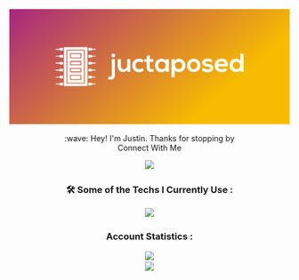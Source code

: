 <div id="header" align="center">
  <img src="https://github.com/juctaposed/juctaposed/blob/main/cover.png" width="600"/>
  <p align="center">
    :wave: Hey! I'm Justin. Thanks for stopping by
    <br>Connect With Me</br>
  </p>
<div id ="badges" align="center">
  <a href ="https://www.linkedin.com/in/justincoughenour">
    <img src="https://img.shields.io/badge/LinkedIn-blue?logo=linkedin&logoColor=white&style=for-the-badge">
  </a>
  
 </div>
  
### :hammer_and_wrench: Some of the Techs I Currently Use : 
  <div id="tools" align="center">
  <img src ="https://skills.thijs.gg/icons?i=html,css,js,mongodb,nodejs,express,git,bash,py,cpp,react)](https://skills.thijs.gg)"
  </div>

### Account Statistics : 
  <div id ="streaks" align="center">
    <img src="http://github-readme-streak-stats.herokuapp.com?user=juctaposed&theme=highcontrast](https://git.io/streak-stats)">
  </div>
    
<!-- ### Stats :  -->
  <div id ="stats" align="center">
    <img src="https://github-readme-stats.vercel.app/api/top-langs/?username=juctaposed&layout=compact&theme=vision-friendly-dark">
   </div>
</div>
